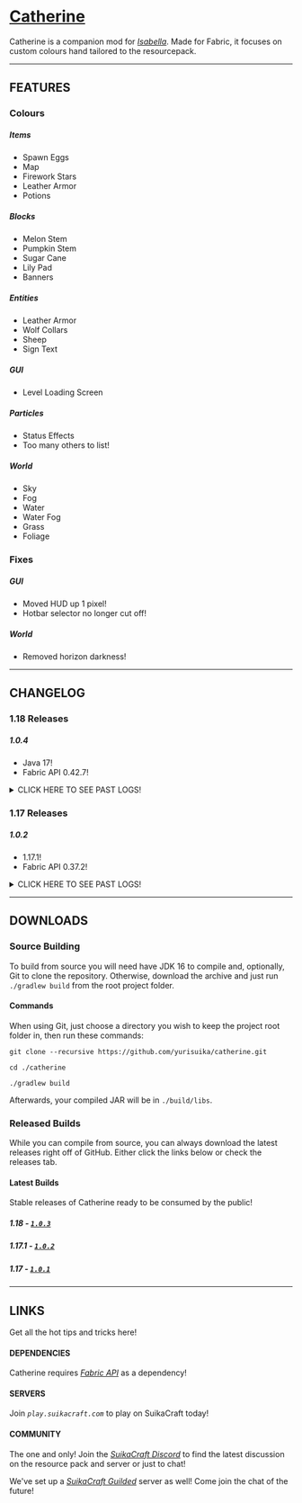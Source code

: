 # [Catherine](http://suikacraft.com)

Catherine is a companion mod for *[Isabella](https://github.com/yurisuika/Isabella)*. Made for Fabric, it focuses on custom colours hand tailored to the resourcepack.

---

## FEATURES

### Colours

##### Items

* Spawn Eggs
* Map
* Firework Stars
* Leather Armor
* Potions

##### Blocks

* Melon Stem
* Pumpkin Stem
* Sugar Cane
* Lily Pad
* Banners

##### Entities

* Leather Armor
* Wolf Collars
* Sheep
* Sign Text

##### GUI

* Level Loading Screen

##### Particles

* Status Effects
* Too many others to list!

##### World

* Sky
* Fog
* Water
* Water Fog
* Grass
* Foliage

### Fixes

##### GUI

* Moved HUD up 1 pixel!
* Hotbar selector no longer cut off!

##### World

* Removed horizon darkness!

---

## CHANGELOG

### 1.18 Releases

##### 1.0.4

* Java 17!
* Fabric API 0.42.7!

<details><summary>
CLICK HERE TO SEE PAST LOGS!
</summary>

##### 1.0.3

* 21w39a!
* Fabric API 0.40.5!
</details>

### 1.17 Releases

##### 1.0.2

* 1.17.1!
* Fabric API 0.37.2!

<details><summary>
CLICK HERE TO SEE PAST LOGS!
</summary>

##### 1.0.1

* Fixed items alignment in hotbar!
* Fabric API 0.35.0!

##### 1.0.0

* Initial release!
</details>

---

## DOWNLOADS

### Source Building

To build from source you will need have JDK 16 to compile and, optionally, Git to clone the repository. Otherwise, download the archive and just run `./gradlew build` from the root project folder.

#### Commands

When using Git, just choose a directory you wish to keep the project root folder in, then run these commands:

```shell script
git clone --recursive https://github.com/yurisuika/catherine.git

cd ./catherine

./gradlew build
```

Afterwards, your compiled JAR will be in `./build/libs`.

### Released Builds

While you can compile from source, you can always download the latest releases right off of GitHub. Either click the links below or check the releases tab.

#### Latest Builds

Stable releases of Catherine ready to be consumed by the public!

##### 1.18 - [*`1.0.3`*](https://github.com/yurisuika/Catherine/releases/download/1.0.3/catherine-21w38a-1.0.3.jar)

##### 1.17.1 - [*`1.0.2`*](https://github.com/yurisuika/Catherine/releases/download/1.0.2/catherine-1.17.1-1.0.2.jar)

##### 1.17 - [*`1.0.1`*](https://github.com/yurisuika/Catherine/releases/download/1.0.1/catherine-1.17-1.0.1.jar)

---

## LINKS

Get all the hot tips and tricks here!

#### DEPENDENCIES

Catherine requires *[Fabric API](https://www.curseforge.com/minecraft/mc-mods/fabric-api)* as a dependency!

#### SERVERS

Join *`play.suikacraft.com`* to play on SuikaCraft today!

#### COMMUNITY

The one and only! Join the *[SuikaCraft Discord](https://discord.gg/0zdNEkQle7Qg9C1H)* to find the latest discussion on the resource pack and server or just to chat!

We've set up a *[SuikaCraft Guilded](https://www.guilded.gg/i/Z2yNYwAk)* server as well! Come join the chat of the future!
